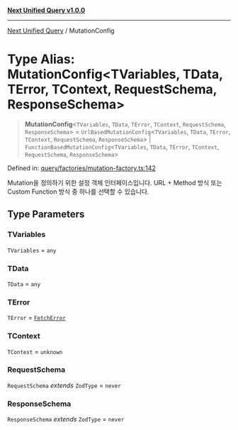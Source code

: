 [**Next Unified Query v1.0.0**](../README.md)

***

[Next Unified Query](../globals.md) / MutationConfig

# Type Alias: MutationConfig\<TVariables, TData, TError, TContext, RequestSchema, ResponseSchema\>

> **MutationConfig**\<`TVariables`, `TData`, `TError`, `TContext`, `RequestSchema`, `ResponseSchema`\> = `UrlBasedMutationConfig`\<`TVariables`, `TData`, `TError`, `TContext`, `RequestSchema`, `ResponseSchema`\> \| `FunctionBasedMutationConfig`\<`TVariables`, `TData`, `TError`, `TContext`, `RequestSchema`, `ResponseSchema`\>

Defined in: [query/factories/mutation-factory.ts:142](https://github.com/newExpand/next-unified-query/blob/main/packages/core/src/query/factories/mutation-factory.ts#L142)

Mutation을 정의하기 위한 설정 객체 인터페이스입니다.
URL + Method 방식 또는 Custom Function 방식 중 하나를 선택할 수 있습니다.

## Type Parameters

### TVariables

`TVariables` = `any`

### TData

`TData` = `any`

### TError

`TError` = [`FetchError`](../classes/FetchError.md)

### TContext

`TContext` = `unknown`

### RequestSchema

`RequestSchema` *extends* `ZodType` = `never`

### ResponseSchema

`ResponseSchema` *extends* `ZodType` = `never`
